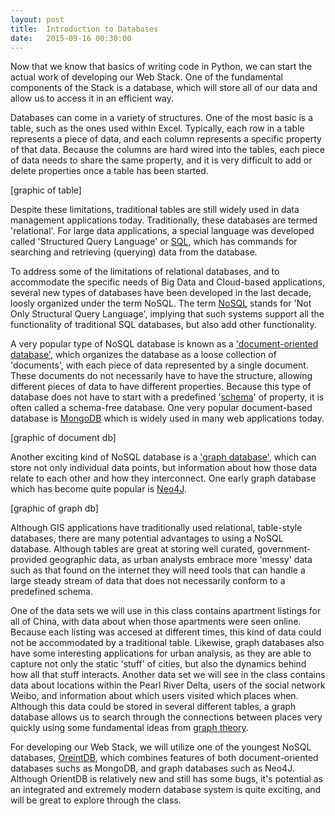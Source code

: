 ```yaml
---
layout: post
title:  Introduction to Databases
date:   2015-09-16 00:30:00
---
```


Now that we know that basics of writing code in Python, we can start the actual work of developing our Web Stack. One of the fundamental components of the Stack is a database, which will store all of our data and allow us to access it in an efficient way. 

Databases can come in a variety of structures. One of the most basic is a table, such as the ones used within Excel. Typically, each row in a table represents a piece of data, and each column represents a specific property of that data. Because the columns are hard wired into the tables, each piece of data needs to share the same property, and it is very difficult to add or delete properties once a table has been started. 

[graphic of table]

Despite these limitations, traditional tables are still widely used in data management applications today. Traditionally, these databases are termed 'relational'. For large data applications, a special language was developed called 'Structured Query Language' or [SQL](https://en.wikipedia.org/wiki/SQL), which has commands for searching and retrieving (querying) data from the database.

To address some of the limitations of relational databases, and to accommodate the specific needs of Big Data and Cloud-based applications, several new types of databases have been developed in the last decade, loosly organized under the term NoSQL. The term [NoSQL](https://en.wikipedia.org/wiki/NoSQL) stands for 'Not Only Structural Query Language', implying that such systems support all the functionality of traditional SQL databases, but also add other functionality.

A very popular type of NoSQL database is known as a ['document-oriented database'](https://en.wikipedia.org/wiki/Document-oriented_database), which organizes the database as a loose collection of 'documents', with each piece of data represented by a single document. These documents do not necessarily have to have the structure, allowing different pieces of data to have different properties. Because this type of database does not have to start with a predefined '[schema](https://en.wikipedia.org/wiki/Database_schema)' of property, it is often called a schema-free database. One very popular document-based database is [MongoDB](https://www.mongodb.org/) which is widely used in many web applications today.

[graphic of document db]

Another exciting kind of NoSQL database is a ['graph database'](https://en.wikipedia.org/wiki/Graph_database), which can store not only individual data points, but information about how those data relate to each other and how they interconnect. One early graph database which has become quite popular is [Neo4J](http://neo4j.com/). 

[graphic of graph db]

Although GIS applications have traditionally used relational, table-style databases, there are many potential advantages to using a NoSQL database. Although tables are great at storing well curated, government-provided geographic data, as urban analysts embrace more 'messy' data such as that found on the internet they will need tools that can handle a large steady stream of data that does not necessarily conform to a predefined schema. 

One of the data sets we will use in this class contains apartment listings for all of China, with data about when those apartments were seen online. Because each listing was accesed at different times, this kind of data could not be accommodated by a traditional table. Likewise, graph databases also have some interesting applications for urban analysis, as they are able to capture not only the static 'stuff' of cities, but also the dynamics behind how all that stuff interacts. Another data set we will see in the class contains data about locations within the Pearl River Delta, users of the social network Weibo, and information about which users visited which places when. Although this data could be stored in several different tables, a graph database allows us to search through the connections between places very quickly using some fundamental ideas from [graph theory](https://en.wikipedia.org/wiki/Graph_theory).

For developing our Web Stack, we will utilize one of the youngest NoSQL databases, [OreintDB](http://orientdb.com/), which combines features of both document-oriented databases suchs as MongoDB, and graph databases such as Neo4J. Although OrientDB is relatively new and still has some bugs, it's potential as an integrated and extremely modern database system is quite exciting, and will be great to explore through the class.